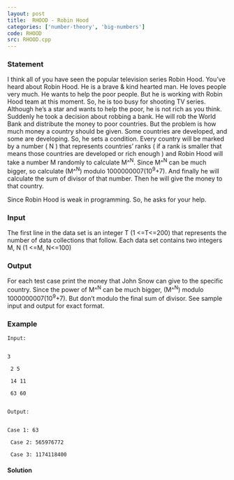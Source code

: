 ```yaml
---
layout: post
title:  RHOOD - Robin Hood
categories: ['number-theory', 'big-numbers']
code: RHOOD
src: RHOOD.cpp
---
```


### **Statement**

I think all of you have seen the popular television series Robin Hood.
You’ve heard about Robin Hood. He is a brave & kind hearted man. He loves
people very much. He wants to help the poor people. But he is working with
Robin Hood team at this moment. So, he is too busy for shooting TV series.
Although he’s a star and wants to help the poor, he is not rich as you think.
Suddenly he took a decision about robbing a bank. He will rob the World Bank
and distribute the money to poor countries. But the problem is how much money
a country should be given. Some countries are developed, and some are
developing. So, he sets a condition. Every country will be marked by a number
( N ) that represents countries’ ranks ( if a rank is smaller that means
those countries are developed or rich enough ) and Robin Hood will take a
number M randomly to calculate M^<sup>N</sup>. Since
M^<sup>N</sup> can be much bigger, so calculate (M^<sup>N</sup>)
modulo 1000000007(10<sup>9</sup>+7). And finally he will calculate the sum
of divisor of that number. Then he will give the money to that country.

Since Robin Hood is weak in programming. So, he asks for your help.

### Input

The first line in the data set is an integer T (1 <=T<=200) that
represents the number of data collections that follow. Each data set contains
two integers M, N (1 <=M, N<=100)

### Output

For each test case print the money that John Snow can give to the specific
country. Since the power of M^<sup>N</sup> can be much bigger,
(M^<sup>N</sup>) modulo 1000000007(10<sup>9</sup>+7). But don’t
modulo the final sum of divisor. See sample input and output for exact format.

### Example

    
    
    Input:
    
    
    3
    
     2 5
    
     14 11
    
     63 60
    
    
    Output:
    
    
    Case 1: 63
    
     Case 2: 565976772
    
     Case 3: 1174118400



#### **Solution**




